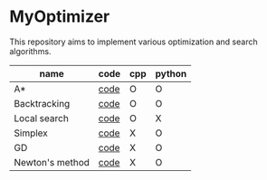 # MyOptimizer

This repository aims to implement various optimization and search algorithms.

| name            | code                                          | cpp | python |
| --------------- | --------------------------------------------- | --- | ------ |
| A*              | [code](IntegerProgramming/A_star)             | O   | O      |
| Backtracking    | [code](IntegerProgramming/BackTrack)          | O   | O      |
| Local search    | [code](IntegerProgramming/LocalSearch)        | O   | X      |
| Simplex         | [code](LinearProgramming/simplex.py)          | X   | O      |
| GD              | [code](NonLinearProgramming/main_optimize.py) | X   | O      |
| Newton's method | [code](NonLinearProgramming/main_optimize.py) | X   | O      |
